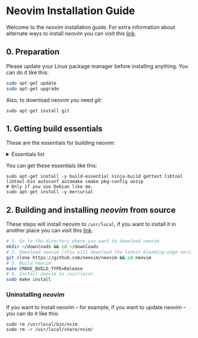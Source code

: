 # Neovim Installation Guide

Welcome to the *neovim* installation guide. For extra information about alternate ways to install *neovim* you can visit this [link](https://github.com/neovim/neovim/wiki/Installing-Neovim).

## 0. Preparation

Please update your *Linux* package manager before installing anything. You can do it like this:

```sh
sudo apt-get update
sudo apt-get upgrade
```

Also, to download neovim you need *git*:

```shell
sudo apt-get install git
```

## 1. Getting build essentials

These are the essentials for building neovim:

<details>
	<summary>Essentials list</summary>
	<ul>
		<li><pre>build-essential</pre></li>
		<li><pre>ninja-build</pre></li>
		<li><pre>gettext</pre></li>
		<li><pre>libtool</pre></li>
		<li><pre>libtool-bin</pre></li>
		<li><pre>autoconf</pre></li>
		<li><pre>automake</pre></li>
		<li><pre>cmake</pre></li>
		<li><pre>pkg-config</pre></li>
		<li><pre>unzip</pre></li>
		<li><pre>mercurial (with Debian)</pre></li>
	</ul>
</details>

You can get these essentials like this:

```shell
sudo apt-get install -y build-essential ninja-build gettext libtool libtool-bin autoconf automake cmake pkg-config unzip
# Only if you use Debian like me.
sudo apt-get install -y mercurial
```

## 2.  Building and installing *neovim* from source

These steps will install neovim to `/usr/local`, if you want to install it in another place you can visit this [link](https://github.com/neovim/neovim/wiki/Installing-Neovim#install-from-source).

```bash
# 1. Go to the directory where you want to download neovim.
mkdir ~/downloads && cd ~/downloads
# 2. Download neovim (this will download the latest bleeding-edge version)
git clone https://github.com/neovim/neovim && cd neovim
# 3. Build neovim
make CMAKE_BUILD_TYPE=Release
# 4. Install neovim to /usr/local
sudo make install
```

### Uninstalling *neovim*

If you want to install neovim – for example, if you want to update neovim – you can do it like this:

```shell
sudo rm /usr/local/bin/nvim
sudo rm -r /usr/local/share/nvim/
```


